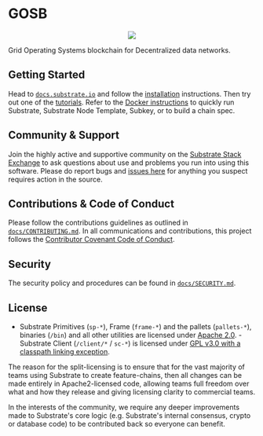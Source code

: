 # GOSB

<p align="center">
  <img src="../substrate/docs/media/gos-black.jpg">
</p>

Grid Operating Systems blockchain for Decentralized data networks.

## Getting Started

Head to [`docs.substrate.io`](https://docs.substrate.io) and follow the [installation](https://docs.substrate.io/install/)
instructions.  Then try out one of the [tutorials](https://docs.substrate.io/tutorials/).  Refer to the [Docker
instructions](./docker/README.md) to quickly run Substrate, Substrate Node Template, Subkey, or to build a chain spec.

## Community & Support

Join the highly active and supportive community on the [Substrate Stack Exchange](https://substrate.stackexchange.com/)
to ask questions about use and problems you run into using this software. Please do report bugs and [issues
here](https://github.com/paritytech/polkadot-sdk/issues) for anything you suspect requires action in the source.

## Contributions & Code of Conduct

Please follow the contributions guidelines as outlined in
[`docs/CONTRIBUTING.md`](https://github.com/paritytech/polkadot-sdk/blob/master/docs/CONTRIBUTING.md). In all
communications and contributions, this project follows the [Contributor Covenant Code of
Conduct](https://github.com/paritytech/polkadot-sdk/blob/master/docs/CODE_OF_CONDUCT.md).

## Security

The security policy and procedures can be found in
[`docs/SECURITY.md`](https://github.com/paritytech/polkadot-sdk/blob/master/docs/SECURITY.md).

## License

- Substrate Primitives (`sp-*`), Frame (`frame-*`) and the pallets (`pallets-*`), binaries (`/bin`) and all other
utilities are licensed under [Apache 2.0](LICENSE-APACHE2).  - Substrate Client (`/client/*` / `sc-*`) is licensed under
[GPL v3.0 with a classpath linking exception](LICENSE-GPL3).

The reason for the split-licensing is to ensure that for the vast majority of teams using Substrate to create
feature-chains, then all changes can be made entirely in Apache2-licensed code, allowing teams full freedom over what
and how they release and giving licensing clarity to commercial teams.

In the interests of the community, we require any deeper improvements made to Substrate's core logic (e.g. Substrate's
internal consensus, crypto or database code) to be contributed back so everyone can benefit.
